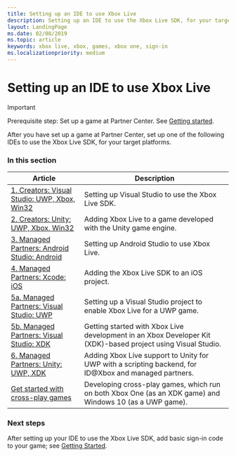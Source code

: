 ```yaml
---
title: Setting up an IDE to use Xbox Live
description: Setting up an IDE to use the Xbox Live SDK, for your target platforms.
layout: LandingPage
ms.date: 02/08/2019
ms.topic: article
keywords: xbox live, xbox, games, xbox one, sign-in
ms.localizationpriority: medium
---
```

# Setting up an IDE to use Xbox Live

   > [!IMPORTANT]
   > Prerequisite step: Set up a game at Partner Center. See [Getting started](../index.md).

After you have set up a game at Partner Center, set up one of the following IDEs to use the Xbox Live SDK, for your target platforms.


### In this section

| Article | Description |
|---------|-------------|
| [1. Creators: Visual Studio: UWP, Xbox, Win32](get-started-with-creators/develop-creators-title-with-visual-studio.md) | Setting up Visual Studio to use the Xbox Live SDK. |
| [2. Creators: Unity: UWP, Xbox, Win32](get-started-with-creators/develop-creators-title-with-unity.md) | Adding Xbox Live to a game developed with the Unity game engine. |
| [3. Managed Partners: Android Studio: Android](get-started-with-ios-android/android-st-nav.md) | Setting up Android Studio to use Xbox Live. |
| [4. Managed Partners: Xcode: iOS](get-started-with-ios-android/ios-get-started-with-xsapi.md) | Adding the Xbox Live SDK to an iOS project. |
| [5a. Managed Partners: Visual Studio: UWP](get-started-with-partner/visual-studio-for-uwp-games.md) | Setting up a Visual Studio project to enable Xbox Live for a UWP game. |
| [5b. Managed Partners: Visual Studio: XDK](get-started-with-partner/xdk-developers.md) | Getting started with Xbox Live development in an Xbox Developer Kit (XDK)-based project using Visual Studio. |
| [6. Managed Partners: Unity: UWP, XDK](get-started-with-partner/add-xbl-support-to-unity.md) | Adding Xbox Live support to Unity for UWP with a scripting backend, for ID@Xbox and managed partners. |
| [Get started with cross-play games](get-started-with-partner/get-started-with-cross-play-games.md) | Developing cross-play games, which run on both Xbox One (as an XDK game) and Windows 10 (as a UWP game). |


### Next steps

After setting up your IDE to use the Xbox Live SDK, add basic sign-in code to your game; see [Getting Started](../index.md).
